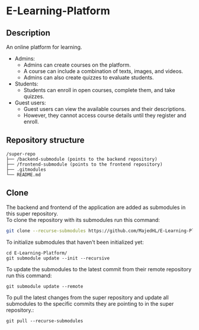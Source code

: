 # E-Learning-Platform
## Description
An online platform for learning.
- Admins:
  - Admins can create courses on the platform.
  - A course can include a combination of texts, images, and videos.
  - Admins can also create quizzes to evaluate students.
- Students:
  - Students can enroll in open courses, complete them, and take quizzes.
- Guest users:
  - Guest users can view the available courses and their descriptions.
  - However, they cannot access course details until they register and enroll.

## Repository structure
```
/super-repo
├── /backend-submodule (points to the backend repository)
├── /frontend-submodule (points to the frontend repository)
├── .gitmodules
└── README.md
```



## Clone
The backend and frontend of the application are added as submodules in this super repository.    
To clone the repository with its submodules run this command:
```bash
git clone --recurse-submodules https://github.com/MajedHL/E-Learning-Platform.git
```
To initialize submodules that haven't been initialized yet:
```
cd E-Learning-Platform/
git submodule update --init --recursive
```

To update the submodules to the latest commit from their remote repository run this command:
```
git submodule update --remote
```
To pull the latest changes from the super repository and update all submodules to the specific commits they are pointing to in the super repository.:
```
git pull --recurse-submodules
```
